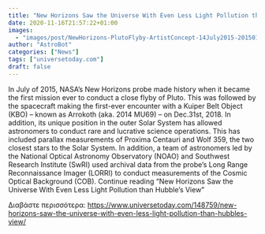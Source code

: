 ```yaml
---
title: "New Horizons Saw the Universe With Even Less Light Pollution than Hubble’s View"
date: 2020-11-16T21:57:22+01:00
images:
  - "images/post/NewHorizons-PlutoFlyby-ArtistConcept-14July2015-20150115.jpg"
author: "AstroBot"
categories: ["News"]
tags: ["universetoday.com"]
draft: false
---
```


In July of 2015, NASA’s New Horizons probe made history when it became the first mission ever to conduct a close flyby of Pluto. This was followed by the spacecraft making the first-ever encounter with a Kuiper Belt Object (KBO) – known as Arrokoth (aka. 2014 MU69) – on Dec.31st, 2018. In addition, its unique position in the outer Solar System has allowed astronomers to conduct rare and lucrative science operations. This has included parallax measurements of Proxima Centauri and Wolf 359, the two closest stars to the Solar System. In addition, a team of astronomers led by the National Optical Astronomy Observatory (NOAO) and Southwest Research Institute (SwRI) used archival data from the probe’s Long Range Reconnaissance Imager (LORRI) to conduct measurements of the Cosmic Optical Background (COB).  Continue reading “New Horizons Saw the Universe With Even Less Light Pollution than Hubble’s View” 

Διαβάστε περισσότερα: https://www.universetoday.com/148759/new-horizons-saw-the-universe-with-even-less-light-pollution-than-hubbles-view/
